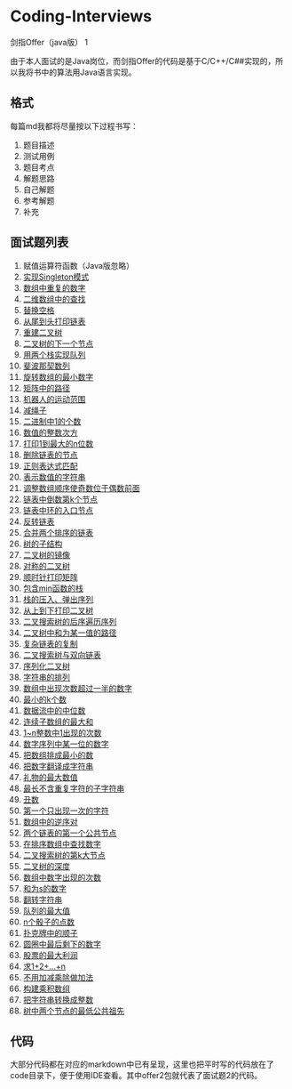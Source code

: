 # Coding-Interviews
剑指Offer（java版）
1

由于本人面试的是Java岗位，而剑指Offer的代码是基于C/C++/C##实现的，所以我将书中的算法用Java语言实现。

## 格式
每篇md我都将尽量按以下过程书写：
1. 题目描述
2. 测试用例
3. 题目考点
4. 解题思路
5. 自己解题
6. 参考解题
7. 补充

## 面试题列表
1. 赋值运算符函数（Java版忽略）
2. [实现Singleton模式](https://github.com/todorex/Coding-Interviews/blob/master/notes/%E5%AE%9E%E7%8E%B0Singleton%E6%A8%A1%E5%BC%8F.md)
3. [数组中重复的数字](https://github.com/todorex/Coding-Interviews/blob/master/notes/%E6%95%B0%E7%BB%84%E4%B8%AD%E9%87%8D%E5%A4%8D%E7%9A%84%E6%95%B0%E5%AD%97.md)
4. [二维数组中的查找](https://github.com/todorex/Coding-Interviews/blob/master/notes/%E4%BA%8C%E7%BB%B4%E6%95%B0%E7%BB%84%E4%B8%AD%E7%9A%84%E6%9F%A5%E6%89%BE.md)
5. [替换空格](https://github.com/todorex/Coding-Interviews/blob/master/notes/%E6%9B%BF%E6%8D%A2%E7%A9%BA%E6%A0%BC.md)
6. [从尾到头打印链表](https://github.com/todorex/Coding-Interviews/blob/master/notes/%E4%BB%8E%E5%B0%BE%E5%88%B0%E5%A4%B4%E6%89%93%E5%8D%B0%E9%93%BE%E8%A1%A8.md)
7. [重建二叉树](https://github.com/todorex/Coding-Interviews/blob/master/notes/%E9%87%8D%E5%BB%BA%E4%BA%8C%E5%8F%89%E6%A0%91.md)
8. [二叉树的下一个节点](https://github.com/todorex/Coding-Interviews/blob/master/notes/%E4%BA%8C%E5%8F%89%E6%A0%91%E7%9A%84%E4%B8%8B%E4%B8%80%E4%B8%AA%E8%8A%82%E7%82%B9.md)
9. [用两个栈实现队列](https://github.com/todorex/Coding-Interviews/blob/master/notes/%E7%94%A8%E4%B8%A4%E4%B8%AA%E6%A0%88%E5%AE%9E%E7%8E%B0%E9%98%9F%E5%88%97.md)
10. [斐波那契数列](https://github.com/todorex/Coding-Interviews/blob/master/notes/%E6%96%90%E6%B3%A2%E9%82%A3%E5%A5%91%E6%95%B0%E5%88%97.md)
11. [旋转数组的最小数字](https://github.com/todorex/Coding-Interviews/blob/master/notes/%E6%97%8B%E8%BD%AC%E6%95%B0%E7%BB%84%E7%9A%84%E6%9C%80%E5%B0%8F%E6%95%B0%E5%AD%97.md)
12. [矩阵中的路径](https://github.com/todorex/Coding-Interviews/blob/master/notes/%E7%9F%A9%E9%98%B5%E4%B8%AD%E7%9A%84%E8%B7%AF%E5%BE%84.md)
13. [机器人的运动范围](https://github.com/todorex/Coding-Interviews/blob/master/notes/%E6%9C%BA%E5%99%A8%E4%BA%BA%E7%9A%84%E8%BF%90%E5%8A%A8%E8%8C%83%E5%9B%B4.md)
14. [减绳子](https://github.com/todorex/Coding-Interviews/blob/master/notes/%E5%89%AA%E7%BB%B3%E5%AD%90.md)
15. [二进制中1的个数](https://github.com/todorex/Coding-Interviews/blob/master/notes/%E4%BA%8C%E8%BF%9B%E5%88%B6%E4%B8%AD1%E7%9A%84%E4%B8%AA%E6%95%B0.md)
16. [数值的整数次方](https://github.com/todorex/Coding-Interviews/blob/master/notes/%E6%95%B0%E5%80%BC%E7%9A%84%E6%95%B4%E6%95%B0%E6%AC%A1%E6%96%B9.md)
17. [打印1到最大的n位数](https://github.com/todorex/Coding-Interviews/blob/master/notes/%E6%89%93%E5%8D%B0%E4%BB%8E1%E5%88%B0%E6%9C%80%E5%A4%A7%E7%9A%84n%E4%BD%8D%E6%95%B0.md)
18. [删除链表的节点](https://github.com/todorex/Coding-Interviews/blob/master/notes/%E5%88%A0%E9%99%A4%E9%93%BE%E8%A1%A8%E8%8A%82%E7%82%B9.md)
19. [正则表达式匹配](https://github.com/todorex/Coding-Interviews/blob/master/notes/%E6%AD%A3%E5%88%99%E8%A1%A8%E8%BE%BE%E5%BC%8F%E5%8C%B9%E9%85%8D.md)
20. [表示数值的字符串](https://github.com/todorex/Coding-Interviews/blob/master/notes/%E8%A1%A8%E7%A4%BA%E6%95%B0%E5%80%BC%E7%9A%84%E5%AD%97%E7%AC%A6%E4%B8%B2.md)
21. [调整数组顺序使奇数位于偶数前面](https://github.com/todorex/Coding-Interviews/blob/master/notes/%E8%B0%83%E6%95%B4%E6%95%B0%E7%BB%84%E9%A1%BA%E5%BA%8F%E4%BD%BF%E5%A5%87%E6%95%B0%E4%BD%8D%E4%BA%8E%E5%81%B6%E6%95%B0%E5%89%8D%E9%9D%A2.md)
22. [链表中倒数第k个节点](https://github.com/todorex/Coding-Interviews/blob/master/notes/%E9%93%BE%E8%A1%A8%E4%B8%AD%E5%80%92%E6%95%B0%E7%AC%ACK%E4%B8%AA%E8%8A%82%E7%82%B9.md)
23. [链表中环的入口节点](https://github.com/todorex/Coding-Interviews/blob/master/notes/%E9%93%BE%E8%A1%A8%E4%B8%AD%E7%8E%AF%E7%9A%84%E5%85%A5%E5%8F%A3%E8%8A%82%E7%82%B9.md)
24. [反转链表](https://github.com/todorex/Coding-Interviews/blob/master/notes/%E5%8F%8D%E8%BD%AC%E9%93%BE%E8%A1%A8.md)
25. [合并两个排序的链表](https://github.com/todorex/Coding-Interviews/blob/master/notes/%E5%90%88%E5%B9%B6%E4%B8%A4%E4%B8%AA%E6%8E%92%E5%BA%8F%E7%9A%84%E9%93%BE%E8%A1%A8.md)
26. [树的子结构](https://github.com/todorex/Coding-Interviews/blob/master/notes/%E6%A0%91%E7%9A%84%E5%AD%90%E7%BB%93%E6%9E%84.md)
27. [二叉树的镜像](https://github.com/todorex/Coding-Interviews/blob/master/notes/%E4%BA%8C%E5%8F%89%E6%A0%91%E7%9A%84%E9%95%9C%E5%83%8F.md)
28. [对称的二叉树](https://github.com/todorex/Coding-Interviews/blob/master/notes/%E5%AF%B9%E7%A7%B0%E7%9A%84%E4%BA%8C%E5%8F%89%E6%A0%91.md)
29. [顺时针打印矩阵](https://github.com/todorex/Coding-Interviews/blob/master/notes/%E9%A1%BA%E6%97%B6%E9%92%88%E6%89%93%E5%8D%B0%E7%9F%A9%E9%98%B5.md)
30. [包含min函数的栈](https://github.com/todorex/Coding-Interviews/blob/master/notes/%E5%8C%85%E5%90%ABmin%E5%87%BD%E6%95%B0%E7%9A%84%E6%A0%88.md)
31. [栈的压入、弹出序列](https://github.com/todorex/Coding-Interviews/blob/master/notes/%E6%A0%88%E7%9A%84%E5%8E%8B%E5%85%A5%E3%80%81%E5%BC%B9%E5%87%BA%E5%BA%8F%E5%88%97.md)
32. [从上到下打印二叉树](https://github.com/todorex/Coding-Interviews/blob/master/notes/%E4%BB%8E%E4%B8%8A%E5%88%B0%E4%B8%8B%E6%89%93%E5%8D%B0%E4%BA%8C%E5%8F%89%E6%A0%91.md)
33. [二叉搜索树的后序遍历序列](https://github.com/todorex/Coding-Interviews/blob/master/notes/%E4%BA%8C%E5%8F%89%E6%90%9C%E7%B4%A2%E6%A0%91%E7%9A%84%E5%90%8E%E5%BA%8F%E9%81%8D%E5%8E%86%E5%BA%8F%E5%88%97.md)
34. [二叉树中和为某一值的路径](https://github.com/todorex/Coding-Interviews/blob/master/notes/%E4%BA%8C%E5%8F%89%E6%A0%91%E4%B8%AD%E5%92%8C%E4%B8%BA%E6%9F%90%E4%B8%80%E5%80%BC%E7%9A%84%E8%B7%AF%E5%BE%84.md)
35. [复杂链表的复制](https://github.com/todorex/Coding-Interviews/blob/master/notes/%E5%A4%8D%E6%9D%82%E9%93%BE%E8%A1%A8%E7%9A%84%E5%A4%8D%E5%88%B6.md)
36. [二叉搜索树与双向链表](https://github.com/todorex/Coding-Interviews/blob/master/notes/%E4%BA%8C%E5%8F%89%E6%90%9C%E7%B4%A2%E6%A0%91%E4%B8%8E%E5%8F%8C%E5%90%91%E9%93%BE%E8%A1%A8.md)
37. [序列化二叉树](https://github.com/todorex/Coding-Interviews/blob/master/notes/%E5%BA%8F%E5%88%97%E5%8C%96%E4%BA%8C%E5%8F%89%E6%A0%91.md)
38. [字符串的排列](https://github.com/todorex/Coding-Interviews/blob/master/notes/%E5%AD%97%E7%AC%A6%E4%B8%B2%E7%9A%84%E6%8E%92%E5%88%97.md)
39. [数组中出现次数超过一半的数字](https://github.com/todorex/Coding-Interviews/blob/master/notes/%E6%95%B0%E7%BB%84%E4%B8%AD%E5%87%BA%E7%8E%B0%E6%AC%A1%E6%95%B0%E8%B6%85%E8%BF%87%E4%B8%80%E5%8D%8A%E7%9A%84%E6%95%B0%E5%AD%97.md)
40. [最小的k个数](https://github.com/todorex/Coding-Interviews/blob/master/notes/%E6%9C%80%E5%B0%8F%E7%9A%84k%E4%B8%AA%E6%95%B0.md)
41. [数据流中的中位数](https://github.com/todorex/Coding-Interviews/blob/master/notes/%E6%95%B0%E6%8D%AE%E6%B5%81%E4%B8%AD%E7%9A%84%E4%B8%AD%E4%BD%8D%E6%95%B0.md)
42. [连续子数组的最大和](https://github.com/todorex/Coding-Interviews/blob/master/notes/%E8%BF%9E%E7%BB%AD%E5%AD%90%E6%95%B0%E7%BB%84%E7%9A%84%E6%9C%80%E5%A4%A7%E5%92%8C.md)
43. [1~n整数中1出现的次数](https://github.com/todorex/Coding-Interviews/blob/master/notes/1~n%E6%95%B4%E6%95%B0%E4%B8%AD1%E5%87%BA%E7%8E%B0%E7%9A%84%E6%AC%A1%E6%95%B0.md)
44. [数字序列中某一位的数字](https://github.com/todorex/Coding-Interviews/blob/master/notes/%E6%95%B0%E5%AD%97%E5%BA%8F%E5%88%97%E4%B8%AD%E6%9F%90%E4%B8%80%E4%BD%8D%E7%9A%84%E6%95%B0%E5%AD%97.md)
45. [把数组排成最小的数](https://github.com/todorex/Coding-Interviews/blob/master/notes/%E6%8A%8A%E6%95%B0%E7%BB%84%E6%8E%92%E6%88%90%E6%9C%80%E5%B0%8F%E7%9A%84%E6%95%B0.md)
46. [把数字翻译成字符串](https://github.com/todorex/Coding-Interviews/blob/master/notes/%E6%8A%8A%E6%95%B0%E5%AD%97%E7%BF%BB%E8%AF%91%E6%88%90%E5%AD%97%E7%AC%A6%E4%B8%B2.md)
47. [礼物的最大数值](https://github.com/todorex/Coding-Interviews/blob/master/notes/%E7%A4%BC%E7%89%A9%E7%9A%84%E6%9C%80%E5%A4%A7%E4%BB%B7%E5%80%BC.md)
48. [最长不含重复字符的子字符串](https://github.com/todorex/Coding-Interviews/blob/master/notes/%E6%9C%80%E9%95%BF%E4%B8%8D%E5%90%AB%E9%87%8D%E5%A4%8D%E5%AD%97%E7%AC%A6%E7%9A%84%E5%AD%90%E5%AD%97%E7%AC%A6%E4%B8%B2.md)
49. [丑数](https://github.com/todorex/Coding-Interviews/blob/master/notes/%E4%B8%91%E6%95%B0.md)
50. [第一个只出现一次的字符](https://github.com/todorex/Coding-Interviews/blob/master/notes/%E7%AC%AC%E4%B8%80%E4%B8%AA%E5%8F%AA%E5%87%BA%E7%8E%B0%E4%B8%80%E6%AC%A1%E7%9A%84%E5%AD%97%E7%AC%A6.md)
51. [数组中的逆序对](https://github.com/todorex/Coding-Interviews/blob/master/notes/%E6%95%B0%E7%BB%84%E4%B8%AD%E7%9A%84%E9%80%86%E5%BA%8F%E5%AF%B9.md)
52. [两个链表的第一个公共节点](https://github.com/todorex/Coding-Interviews/blob/master/notes/%E4%B8%A4%E4%B8%AA%E9%93%BE%E8%A1%A8%E7%9A%84%E7%AC%AC%E4%B8%80%E4%B8%AA%E5%85%AC%E5%85%B1%E8%8A%82%E7%82%B9.md)
53. [在排序数组中查找数字](https://github.com/todorex/Coding-Interviews/blob/master/notes/%E5%9C%A8%E6%8E%92%E5%BA%8F%E6%95%B0%E7%BB%84%E4%B8%AD%E6%9F%A5%E6%89%BE%E6%95%B0%E5%AD%97.md)
54. [二叉搜索树的第k大节点](https://github.com/todorex/Coding-Interviews/blob/master/notes/%E4%BA%8C%E5%8F%89%E6%90%9C%E7%B4%A2%E6%A0%91%E7%9A%84%E7%AC%ACK%E5%A4%A7%E7%9A%84%E8%8A%82%E7%82%B9.md)
55. [二叉树的深度](https://github.com/todorex/Coding-Interviews/blob/master/notes/%E4%BA%8C%E5%8F%89%E6%A0%91%E7%9A%84%E6%B7%B1%E5%BA%A6.md)
56. [数组中数字出现的次数](https://github.com/todorex/Coding-Interviews/blob/master/notes/%E6%95%B0%E5%AD%97%E4%B8%AD%E6%95%B0%E5%AD%97%E5%87%BA%E7%8E%B0%E7%9A%84%E6%AC%A1%E6%95%B0.md)
57. [和为s的数字](https://github.com/todorex/Coding-Interviews/blob/master/notes/%E5%92%8C%E4%B8%BAs%E7%9A%84%E6%95%B0%E5%AD%97.md)
58. [翻转字符串](https://github.com/todorex/Coding-Interviews/blob/master/notes/%E7%AC%AC%E4%B8%80%E4%B8%AA%E5%8F%AA%E5%87%BA%E7%8E%B0%E4%B8%80%E6%AC%A1%E7%9A%84%E5%AD%97%E7%AC%A6.md)
59. [队列的最大值](https://github.com/todorex/Coding-Interviews/blob/master/notes/%E9%98%9F%E5%88%97%E7%9A%84%E6%9C%80%E5%A4%A7%E5%80%BC.md)
60. [n个骰子的点数](https://github.com/todorex/Coding-Interviews/blob/master/notes/n%E4%B8%AA%E9%AA%B0%E5%AD%90%E7%9A%84%E7%82%B9%E6%95%B0.md)
61. [扑克牌中的顺子](https://github.com/todorex/Coding-Interviews/blob/master/notes/%E6%89%91%E5%85%8B%E7%89%8C%E4%B8%AD%E7%9A%84%E9%A1%BA%E5%AD%90.md)
62. [圆圈中最后剩下的数字](https://github.com/todorex/Coding-Interviews/blob/master/notes/%E5%9C%86%E5%9C%88%E4%B8%AD%E6%9C%80%E5%90%8E%E5%89%A9%E4%B8%8B%E7%9A%84%E6%95%B0%E5%AD%97.md)
63. [股票的最大利润](https://github.com/todorex/Coding-Interviews/blob/master/notes/%E8%82%A1%E7%A5%A8%E7%9A%84%E6%9C%80%E5%A4%A7%E5%88%A9%E6%B6%A6.md)
64. [求1+2+...+n](https://github.com/todorex/Coding-Interviews/blob/master/notes/%E6%B1%821%2B2%2B...%2Bn.md)
65. [不用加减乘除做加法](https://github.com/todorex/Coding-Interviews/blob/master/notes/%E4%B8%8D%E7%94%A8%E5%8A%A0%E5%87%8F%E4%B9%98%E9%99%A4%E5%81%9A%E5%8A%A0%E6%B3%95.md)
66. [构建乘积数组](https://github.com/todorex/Coding-Interviews/blob/master/notes/%E6%9E%84%E5%BB%BA%E4%B9%98%E7%A7%AF%E6%95%B0%E7%BB%84.md)
67. [把字符串转换成整数](https://github.com/todorex/Coding-Interviews/blob/master/notes/%E6%8A%8A%E5%AD%97%E7%AC%A6%E4%B8%B2%E8%BD%AC%E5%8C%96%E6%88%90%E6%95%B4%E6%95%B0.md)
68. [树中两个节点的最低公共祖先](https://github.com/todorex/Coding-Interviews/blob/master/notes/%E6%A0%91%E4%B8%AD%E4%B8%A4%E4%B8%AA%E8%8A%82%E7%82%B9%E7%9A%84%E6%9C%80%E4%BD%8E%E5%85%AC%E5%85%B1%E7%A5%96%E5%85%88.md)

## 代码
大部分代码都在对应的markdown中已有呈现，这里也把平时写的代码放在了code目录下，便于使用IDE查看。其中offer2包就代表了面试题2的代码。
